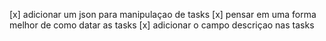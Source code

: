 [x] adicionar um json para manipulaçao de tasks
[x] pensar em uma forma melhor de como datar as tasks
[x] adicionar o campo descriçao nas tasks
